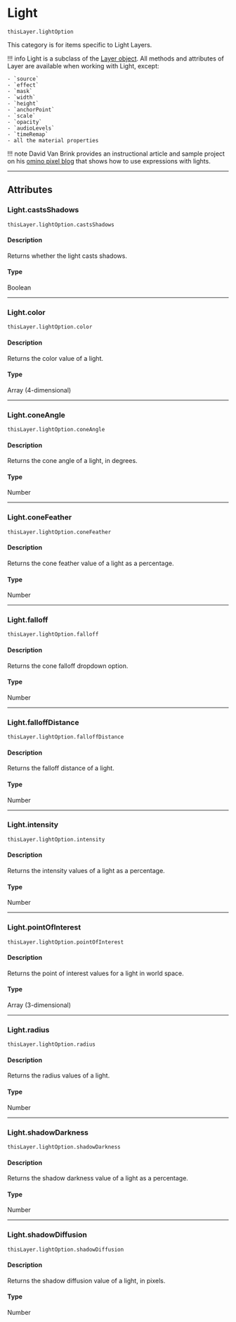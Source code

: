 # Light

`thisLayer.lightOption`

This category is for items specific to Light Layers.

!!! info
    Light is a subclass of the [Layer object](../layer/layer.md). All methods and attributes of Layer are available when working with Light, except:

    - `source`
    - `effect`
    - `mask`
    - `width`
    - `height`
    - `anchorPoint`
    - `scale`
    - `opacity`
    - `audioLevels`
    - `timeRemap`
    - all the material properties

!!! note
    David Van Brink provides an instructional article and sample project on his [omino pixel blog](http://www.adobe.com/go/learn_ae_ominoflashing) that shows how to use expressions with lights.

---

## Attributes

### Light.castsShadows

`thisLayer.lightOption.castsShadows`

#### Description

Returns whether the light casts shadows.

#### Type

Boolean

---

### Light.color

`thisLayer.lightOption.color`

#### Description

Returns the color value of a light.

#### Type

Array (4-dimensional)

---

### Light.coneAngle

`thisLayer.lightOption.coneAngle`

#### Description

Returns the cone angle of a light, in degrees.

#### Type

Number

---

### Light.coneFeather

`thisLayer.lightOption.coneFeather`

#### Description

Returns the cone feather value of a light as a percentage.

#### Type

Number

---

### Light.falloff

`thisLayer.lightOption.falloff`

#### Description

Returns the cone falloff dropdown option.

#### Type

Number

---

### Light.falloffDistance

`thisLayer.lightOption.falloffDistance`

#### Description

Returns the falloff distance of a light.

#### Type

Number

---

### Light.intensity

`thisLayer.lightOption.intensity`

#### Description

Returns the intensity values of a light as a percentage.

#### Type

Number

---

### Light.pointOfInterest

`thisLayer.lightOption.pointOfInterest`

#### Description

Returns the point of interest values for a light in world space.

#### Type

Array (3-dimensional)

---

### Light.radius

`thisLayer.lightOption.radius`

#### Description

Returns the radius values of a light.

#### Type

Number

---

### Light.shadowDarkness

`thisLayer.lightOption.shadowDarkness`

#### Description

Returns the shadow darkness value of a light as a percentage.

#### Type

Number

---

### Light.shadowDiffusion

`thisLayer.lightOption.shadowDiffusion`

#### Description

Returns the shadow diffusion value of a light, in pixels.

#### Type

Number
